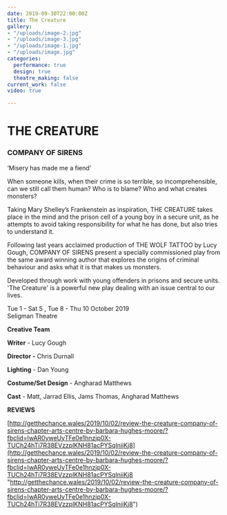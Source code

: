 ```yaml
---
date: 2019-09-30T22:00:00Z
title: The Creature
gallery:
- "/uploads/image-2.jpg"
- "/uploads/image-3.jpg"
- "/uploads/image-1.jpg"
- "/uploads/image.jpg"
categories:
  performance: true
  design: true
  theatre_making: false
current_work: false
video: true

---
```

# THE CREATURE

### COMPANY OF SIRENS

‘Misery has made me a fiend’

When someone kills, when their crime is so terrible, so incomprehensible, can we still call them human? Who is to blame? Who and what creates monsters?

Taking Mary Shelley’s Frankenstein as inspiration, THE CREATURE takes place in the mind and the prison cell of a young boy in a secure unit, as he attempts to avoid taking responsibility for what he has done, but also tries to understand it.

Following last years acclaimed production of THE WOLF TATTOO by Lucy Gough, COMPANY OF SIRENS present a specially commissioned play from the same award winning author that explores the origins of criminal behaviour and asks what it is that makes us monsters.

Developed through work with young offenders in prisons and secure units. 'The Creature' is a powerful new play dealing with an issue central to our lives.

Tue 1 - Sat 5 , Tue 8 - Thu 10 October 2019  
Seligman Theatre

**Creative Team**

**Writer** - Lucy Gough

**Director -** Chris Durnall

**Lighting** - Dan Young

**Costume/Set Design** - Angharad Matthews 

**Cast** - Matt, Jarrad Ellis, Jams Thomas, Angharad Matthews

**REVIEWS**

[http://getthechance.wales/2019/10/02/review-the-creature-company-of-sirens-chapter-arts-centre-by-barbara-hughes-moore/?fbclid=IwAR0yweUyTFe0e1hnzjp0X-TUCh24hTi7R38EVzzplKNH81acPYSqlniiKj8](http://getthechance.wales/2019/10/02/review-the-creature-company-of-sirens-chapter-arts-centre-by-barbara-hughes-moore/?fbclid=IwAR0yweUyTFe0e1hnzjp0X-TUCh24hTi7R38EVzzplKNH81acPYSqlniiKj8 "http://getthechance.wales/2019/10/02/review-the-creature-company-of-sirens-chapter-arts-centre-by-barbara-hughes-moore/?fbclid=IwAR0yweUyTFe0e1hnzjp0X-TUCh24hTi7R38EVzzplKNH81acPYSqlniiKj8")